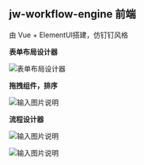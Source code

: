 ## jw-workflow-engine 前端

由 Vue + ElementUI搭建，仿钉钉风格

 **表单布局设计器** 

![表单布局设计器](https://images.gitee.com/uploads/images/2020/0907/180034_a3945922_4928216.png "屏幕截图.png")
 
**拖拽组件，排序** 

![输入图片说明](https://images.gitee.com/uploads/images/2020/0907/180328_46ec92c9_4928216.png "屏幕截图.png")

 **流程设计器** 

![输入图片说明](https://images.gitee.com/uploads/images/2020/0907/180451_31e3710a_4928216.png "屏幕截图.png")

![输入图片说明](https://images.gitee.com/uploads/images/2020/0907/180510_34faad18_4928216.png "屏幕截图.png")